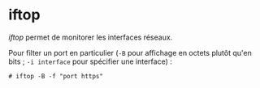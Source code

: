 iftop
=====

*iftop* permet de monitorer les interfaces réseaux.

Pour filter un port en particulier (`-B` pour affichage en octets plutôt
qu'en bits ; `-i interface` pour spécifier une interface) :
```
# iftop -B -f "port https"
```
